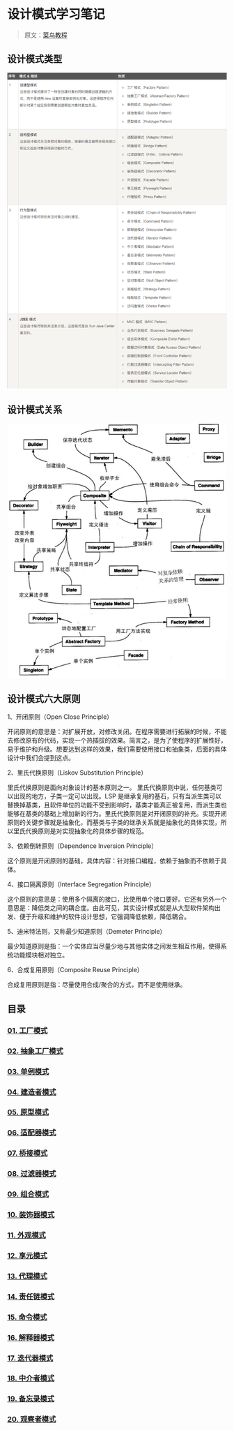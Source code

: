# 设计模式学习笔记

> 原文：[菜鸟教程](https://www.runoob.com/design-pattern/design-pattern-tutorial.html)

## 设计模式类型

![设计模式类型](DP-Type.png)

## 设计模式关系

![设计模式关系](DP-Relation.png)

## 设计模式六大原则

1、开闭原则（Open Close Principle）

开闭原则的意思是：对扩展开放，对修改关闭。在程序需要进行拓展的时候，不能去修改原有的代码，实现一个热插拔的效果。简言之，是为了使程序的扩展性好，易于维护和升级。想要达到这样的效果，我们需要使用接口和抽象类，后面的具体设计中我们会提到这点。

2、里氏代换原则（Liskov Substitution Principle）

里氏代换原则是面向对象设计的基本原则之一。 里氏代换原则中说，任何基类可以出现的地方，子类一定可以出现。LSP 是继承复用的基石，只有当派生类可以替换掉基类，且软件单位的功能不受到影响时，基类才能真正被复用，而派生类也能够在基类的基础上增加新的行为。里氏代换原则是对开闭原则的补充。实现开闭原则的关键步骤就是抽象化，而基类与子类的继承关系就是抽象化的具体实现，所以里氏代换原则是对实现抽象化的具体步骤的规范。

3、依赖倒转原则（Dependence Inversion Principle）

这个原则是开闭原则的基础，具体内容：针对接口编程，依赖于抽象而不依赖于具体。

4、接口隔离原则（Interface Segregation Principle）

这个原则的意思是：使用多个隔离的接口，比使用单个接口要好。它还有另外一个意思是：降低类之间的耦合度。由此可见，其实设计模式就是从大型软件架构出发、便于升级和维护的软件设计思想，它强调降低依赖，降低耦合。

5、迪米特法则，又称最少知道原则（Demeter Principle）

最少知道原则是指：一个实体应当尽量少地与其他实体之间发生相互作用，使得系统功能模块相对独立。

6、合成复用原则（Composite Reuse Principle）

合成复用原则是指：尽量使用合成/聚合的方式，而不是使用继承。
## 目录

### [01. 工厂模式](DP-01-Factory/factoryNote.md)

### [02. 抽象工厂模式](DP-02-AbstractFactory/abstractFactoryNote.md)

### [03. 单例模式](DP-03-Singleton/singletonNote.md)

### [04. 建造者模式](DP-04-Builder/builderNote.md)

### [05. 原型模式](DP-05-Prototype/prototypeNote.md)

### [06. 适配器模式](DP-06-Adapter/adapterNote.md)

### [07. 桥接模式](DP-07-Bridge/bridgeNote.md)

### [08. 过滤器模式](DP-08-Filter/filterNote.md)

### [09. 组合模式](DP-09-Composite/compositeNote.md)

### [10. 装饰器模式](DP-10-Decorator/decoratorNote.md)

### [11. 外观模式](DP-11-Facade/facadeNote.md)

### [12. 享元模式](DP-12-Flyweight/flyweightNote.md)

### [13. 代理模式](DP-13-Proxy/proxyNote.md)

### [14. 责任链模式](DP-14-ChainOfResp/chainOfRespNote.md)

### [15. 命令模式](DP-15-Command/commandNote.md)

### [16. 解释器模式](DP-16-Interpreter/interpreterNote.md)

### [17. 迭代器模式](DP-17-Iterator/iteratorNote.md)

### [18. 中介者模式](DP-18-Mediator/mediatorNote.md)

### [19. 备忘录模式](DP-19-Memento/mementoNote.md)

### [20. 观察者模式](DP-20-Observer/observerNote.md)

